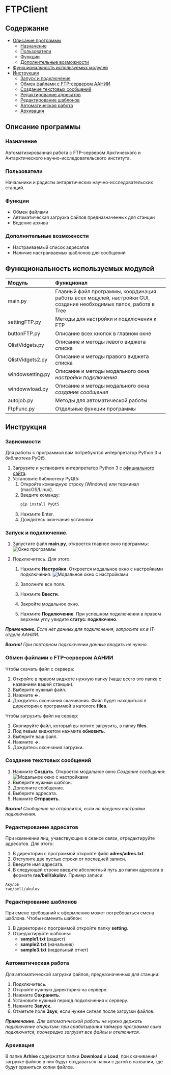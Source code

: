 # FTPClient

## Содержание
- [Описание программы](#Описание-программы)
    - [Назначение](#Назначение)
    - [Пользователи](#Пользователи)
    - [Функции](#Функции)
    - [Дополнительные возможности](#Дополнительные-возможности)
- [Функциональность используемых модулей](#Функциональность-используемых-модулей)
- [Инструкция](#Инструкция)
    - [Запуск и подключение](#Запуск-и-подключение)
    - [Обмен файлами с FTP-сервером ААНИИ](#Обмен-файлами-с-FTP-сервером-ААНИИ)
    - [Создание текстовых сообщений](#Создание-текстовых-сообщений)
    - [Редактирование адресатов](#Редактирование-адресатов)
    - [Редактирование шаблонов](#редактирование-шаблонов)
    - [Автоматическая работа](#Автоматическая-работа)
    - [Архивация](#архивация)

## Описание программы

### Назначение
Автоматизированная работа с FTP-сервером Арктического и Антарктического научно-исследовательского института.

### Пользователи
Начальники и радисты антарктических научно-исследовательских станций.

### Функции
- Обмен файлами
- Автоматическая загрузка файлов предназначенных для станции
- Ведение архива

### Дополнительные возможности
- Настраиваемый список адресатов
- Наличие настраиваемых шаблонов для сообщений


## Функциональность используемых модулей

| Модуль | Функционал |
| :--- | :--- |
| main\.py | Главный файл программы,  координация работы всех модулей, настройки GUI, создание необходимых папок, работа в Tree |
| settingFTP\.py | Методы для настройки и подключения к FTP |
| buttonFTP\.py | Описание всех кнопок в главном окне |
| QlistVidgets\.py | Описание и методы левого виджета списка |
| QlistVidgets2\.py | Описание и методы правого виджета списка |
| windowsetting\.py | Описание и методы модального окна *настройки подключения* |
| windowwload\.py | Описание и методы модального окна *создание сообщения* |
| autojob\.py | Методы для автоматической работы |
| FtpFunc\.py | Отдельные функции программы |

## Инструкция
### Зависимости
Для работы с программой вам потребуются интерпретатор Python 3 и библиотека PyQt5.
1. Загрузите и установите интерпретатор Python 3 с [официального сайта](https://www.python.org/downloads/).
2. Установите библиотеку PyQt5:
    1. Откройте командную строку (Windows) или терминал (macOS/Linux).
    2.  Введите команду:
        ```bash
        pip install PyQt5
        ```
    4. Нажмите Enter.
    3.  Дождитесь окончания установки.
### Запуск и подключение.

1. Запустите файл **main\.py**, откроется главное окно программы:
![Окно программы](image/image_window_program.png)

2. Подключитесь. Для этого:
    1. Нажмите **Настройки**. Откроется модальное окно с настройками подключения:
    ![Модальное окно с настройками](image/image_windows_modal.png)


    2. Заполните все поля.
    3. Нажмите **Ввести**.
    4. Закройте модальное окно.
    5. Нажмите **Подключение**. При успешном подключении в правом верхнем углу увидите **статус: подключено**.


***Примечание.*** *Если нет данных для подключения, запросите их в IT-отделе ААНИИ.*

***Важно!*** 
*При повторном подключении данные вводить не нужно.*

### Обмен файлами с FTP-сервером ААНИИ
Чтобы скачать файл с сервера:
 1. Откройте в правом виджете нужную папку (чаще всего это папка с названием вашей станции).
 2. Выберите нужный файл.
 3. Нажмите **←**. 
 4. Дождитесь окончания скачивания. Файл будет находиться в директории с программой в катологе **files**.

Чтобы загрузить файл на сервер:
1. Скопируйте файл, который вы хотите загрузить, в папку **files**. 
2. Под левым виджетом нажмите **обновить**.
3. Выберите ваш файл.
4. Нажмите **→**.
5. Дождитесь окончания загрузки.

### Создание текстовых сообщений

1. Нажмите **Создать**. Откроется модальное окно *Создание сообщения*:
![Модальное окно с настройками](image/image_message.png)
2. Выберите нужный шаблон. 
3. Дополните сообщение. 
4. Выберите адресата. 
5. Нажмите **Отправить**.  

***Важно!***
*Сообщение не отправится, если не введены настройки подключения.*

### Редактирование адресатов
При изменении лиц, учавствующих в сеансе связи, отредактируйте адресатов. Для этого:
1. В директории с программой откройте файл **adres/adres.txt**. 
2. Отступите две пустые строки от последней записи.
3. Введите имя адресата.
4. В следующей строке введите абсолютный путь до папки адресата в формате **rae/bell/akulov**. Пример записи: 
```
Акулов 
rae/bell/akulov 
```

### Редактирование шаблонов
При смене требований к оформлению может потребоваться смена шаблона. Чтобы изменить шаблон:
1. В директории с программой откройте папку **setting**.
2. Отредактируйте шаблоны: 
    - **sample1.txt** (радист)
    - **sample2.txt** (начальник)
    - **sample3.txt** (недельный отчет)

### Автоматическая работа
Для автоматической загрузки файлов, предназначенных для станции:
1. Подключитесь.
2. Откройте нужную директорию на сервере. 
3. Нажмите **Сохранить**. 
4. Установите нужный период подключения к серверу.
5. Нажмите **Запуск**. 
6. Отметьте поле **Звук**, если нужен сигнал после загрузки файлов.  

***Примечание.*** *Для автоматической работы не нужно держать подключение открытым: при срабатывании таймера программа сама подключится, поочередно загрузит все файлы и отключится.*

### Архивация
В папке **Arhive** содержатся папки **Download** и **Load**, при скачивании/загрузке файлов в них будут создаваться папки с датой в названии, где будут храниться копии файлов.







